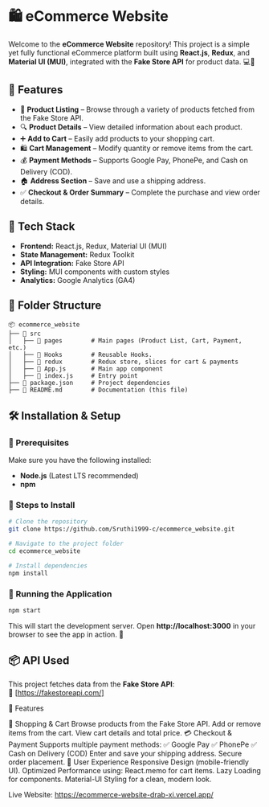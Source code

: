 # 🛍️ eCommerce Website

Welcome to the **eCommerce Website** repository! This project is a simple yet fully functional eCommerce platform built using **React.js**, **Redux**, and **Material UI (MUI)**, integrated with the **Fake Store API** for product data. 💻🚀

## 📌 Features
- 🛒 **Product Listing** – Browse through a variety of products fetched from the Fake Store API.
- 🔍 **Product Details** – View detailed information about each product.
- ➕ **Add to Cart** – Easily add products to your shopping cart.
- 🛍️ **Cart Management** – Modify quantity or remove items from the cart.
- 💰 **Payment Methods** – Supports Google Pay, PhonePe, and Cash on Delivery (COD).
- 🏠 **Address Section** – Save and use a shipping address.
- ✅ **Checkout & Order Summary** – Complete the purchase and view order details.

## 🚀 Tech Stack
- **Frontend:** React.js, Redux, Material UI (MUI)
- **State Management:** Redux Toolkit
- **API Integration:** Fake Store API
- **Styling:** MUI components with custom styles
- **Analytics:** Google Analytics (GA4)

## 📂 Folder Structure
```
📦 ecommerce_website
├── 📂 src
│   ├── 📂 pages        # Main pages (Product List, Cart, Payment, etc.)
│   ├── 📂 Hooks        # Reusable Hooks.
│   ├── 📂 redux        # Redux store, slices for cart & payments
│   ├── 📜 App.js       # Main app component
│   ├── 📜 index.js     # Entry point
├── 📜 package.json     # Project dependencies
├── 📜 README.md        # Documentation (this file)
```

## 🛠️ Installation & Setup

### **🔹 Prerequisites**
Make sure you have the following installed:
- **Node.js** (Latest LTS recommended)
- **npm** 

### **🔹 Steps to Install**
```sh
# Clone the repository
git clone https://github.com/Sruthi1999-c/ecommerce_website.git

# Navigate to the project folder
cd ecommerce_website

# Install dependencies
npm install
```

### **🔹 Running the Application**
```sh
npm start 
```
This will start the development server. Open **http://localhost:3000** in your browser to see the app in action. 🚀

## 📦 API Used
This project fetches data from the **Fake Store API**:  
🔗 [https://fakestoreapi.com/]

🌟 Features

🛒 Shopping & Cart
Browse products from the Fake Store API.
Add or remove items from the cart.
View cart details and total price.
💳 Checkout & Payment
Supports multiple payment methods:
✅ Google Pay
✅ PhonePe
✅ Cash on Delivery (COD)
Enter and save your shipping address.
Secure order placement.
📢 User Experience
Responsive Design (mobile-friendly UI).
Optimized Performance using:
React.memo for cart items.
Lazy Loading for components.
Material-UI Styling for a clean, modern look.

Live Website: https://ecommerce-website-drab-xi.vercel.app/




